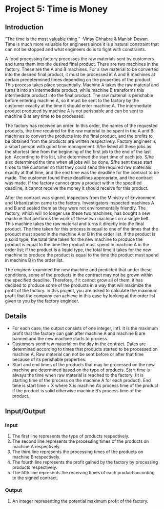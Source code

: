 # Project 5: Time is Money



## Introduction

“The time is the most valuable thing.” -Vinay Chhabra & Manish Dewan. Time is much more
valuable for engineers since it is a natural constraint that can not be stopped and what
engineers do is to fight with constraints.

A food processing factory processes the raw materials sent by customers and turns them
into the desired final product. There are two machines in the factory. These are the A and
B machines. For a raw material to be converted into the desired final product, it must be
processed in A and B machines at certain predetermined times depending on the properties
of the product. This process takes place sequentially. Machine A takes the raw material and
turns it into an intermediate product, while machine B transforms this intermediate product
into the final product. The raw material is perishable before entering machine A, so it must
be sent to the factory by the customer exactly at the time it should enter machine A. The
intermediate product produced by machine A is not perishable and can be sent to machine
B at any time to be processed.

The factory has received an order. In this order, the names of the requested products, the
time required for the raw material to be spent in the A and B machines to convert the products
into the final product, and the profits to be obtained from the products are written respectively.
Factory engineer is a smart person with good time management. S/he listed all these jobs as
the shortest time from the beginning of the first job to the end of the last job. According to
this list, s/he determined the start time of each job. S/he also determined the time when all
jobs will be done. S/he sent these start times to the customer so that they could send the
required raw materials exactly at that time, and the end time was the deadline for the contract
to be made. The customer found these deadlines appropriate, and the contract was made. If
the factory cannot grow a product within the specified deadline, it cannot receive the money
it should receive for this product.

After the contract was signed, inspectors from the Ministry of Environment and Urbanization
came to the factory. Investigators inspected machines A and B and sealed them as they
were not environmentally friendly. The factory, which will no longer use these two machines,
has bought a new machine that performs the work of these two machines on a single belt.
This machine takes the raw material and turns it directly into the final product. The time
taken for this process is equal to one of the times that the product must spend in the machine
A or B in the order list. If the product is a solid type, the total time taken for the new
machine to produce the product is equal to the time the product must spend in machine A in
the order list; if the product is a liquid type, the total time it takes for the new machine to
produce the product is equal to the time the product must spend in machine B in the order list.

The engineer examined the new machine and predicted that under these conditions, some
of the products in the contract may not be grown within the specified deadline. Therefore, if
it cannot grow all of them, it has decided to produce some of the products in a way that will
maximize the profit of the factory. In this project, you are asked to calculate the maximum
profit that the company can achieve in this case by looking at the order list given to you by
the factory engineer.



## Details

- For each case, the output consists of one integer, int1. It is the maximum profit that the
    factory can gain after machine A and machine B are banned and the new machine starts to
    process.
- Customers send raw material on the day in the contract. Dates are determined according
    to times that products started to be processed on machine A. Raw material can not be
    sent before or after that time because of its perishable properties.
- Start and end times of the products that may be processed on the new machine are
    determined based on the type of products. Start time is always the time when raw
    material is reached to the factory. (It is starting time of the process on the machine
    A for each product). End time is start time + X where X is machine A’s process time of
    the product if the product is solid otherwise machine B’s process time of the product.



## Input/Output


### Input

1. The first line represents the type of products respectively.
2. The second line represents the processing times of the products on machine A respectively.
3. The third line represents the processing times of the products on machine B respectively.
4. The fourth line represents the profit gained by the factory by processing products respectively.
5. The fifth line represents the receiving times of each product according to the signed
    contract.


### Output

1. An integer representing the potential maximum profit of the factory.
